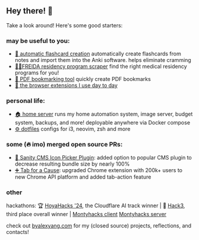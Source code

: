 ## Hey there! 👋

Take a look around! Here's some good starters:

### may be useful to you:

- [📄 automatic flashcard creation](https://github.com/blueputty01/md-to-anki) automatically create flashcards from notes and import them into the Anki software. helps eliminate cramming
- [👩‍⚕️FREIDA residency program scraper](https://github.com/blueputty01/ama-scraping) find the right medical residency programs for you!
- [📑 PDF bookmarking tool](https://github.com/blueputty01/pdf-bookmarking) quickly create PDF bookmarks 
- [📇 the browser extensions I use day to day](https://github.com/blueputty01/browser-utility-extensions)

### personal life:

- [🏠 home server](https://github.com/blueputty01/home-server) runs my home automation system, image server, budget system, backups, and more! deployable anywhere via Docker compose
- [⚙️ dotfiles](https://github.com/blueputty01/dotfiles) configs for i3, neovim, zsh and more

### some (🔥 imo) merged open source PRs:

- [🎨 Sanity CMS Icon Picker Plugin](https://github.com/christopherafbjur/sanity-plugin-icon-picker/pull/47): added option to popular CMS plugin to decrease resulting bundle size by nearly 100%
- [➕ Tab for a Cause](https://github.com/gladly-team/tab-extensions/issues/17): upgraded Chrome extension with 200k+ users to new Chrome API platform and added tab-action feature

### other

hackathons:
🏆 [HoyaHacks '24](https://github.com/blueputty01/hoyahacks24), the Cloudflare AI track winner | 🥉 [Hack3](https://github.com/blueputty01/hack3), third place overall winner | [Montyhacks client](https://github.com/blueputty01/ai-farming-client) [Montyhacks server](https://github.com/blueputty01/ai-farming-server)

check out [byalexyang.com](https://byalexyang.com) for my (closed source) projects, reflections, and contacts!
